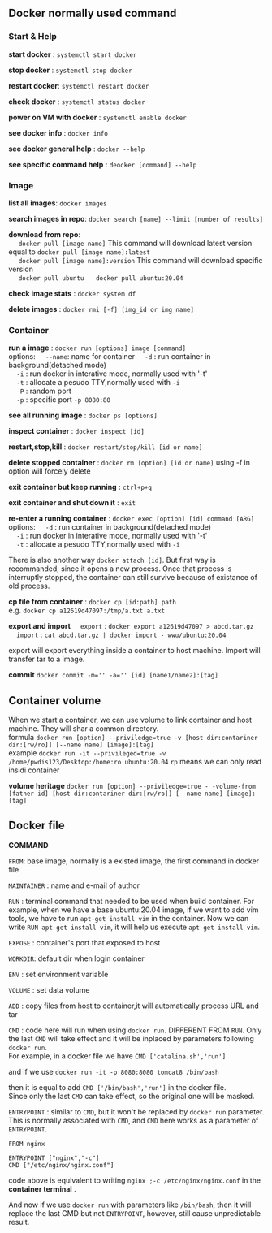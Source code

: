 ## Docker normally used command

### Start & Help

**start docker**  : `systemctl start docker`  

**stop docker**   : `systemctl stop docker`

**restart docker**: `systemctl restart docker`  

**check docker**  : `systemctl status docker`  

**power on VM with docker** : `systemctl enable docker`  

**see docker info**         : `docker info`  

**see docker general help** : `docker --help`  

**see specific command help**  : `deocker [command] --help`  

### Image

**list all images**: `docker images`  

**search images in repo**: `docker search [name] --limit [number of results]`  

**download from repo**:  
&nbsp;&nbsp;&nbsp;&nbsp; `docker pull [image name]`   This command will download latest version equal to `docker pull [image name]:latest`  
&nbsp;&nbsp;&nbsp;&nbsp; `docker pull [image name]:version`   This command will download specific version  
&nbsp;&nbsp;&nbsp;&nbsp; `docker pull ubuntu` &nbsp;&nbsp;&nbsp;&nbsp; `docker pull ubuntu:20.04`  

**check image stats** : `docker system df`  

**delete images** : `docker rmi [-f] [img_id or img name]`


### Container

**run a image** : `docker run [options] image [command]`  
options:
&nbsp;&nbsp;&nbsp;&nbsp;`--name`: name for container
&nbsp;&nbsp;&nbsp;&nbsp;`-d`    : run container in background(detached mode)  
&nbsp;&nbsp;&nbsp;&nbsp;`-i`    : run docker in interative mode, normally used with '-t'  
&nbsp;&nbsp;&nbsp;&nbsp;`-t`    : allocate a pesudo TTY,normally used with `-i`  
&nbsp;&nbsp;&nbsp;&nbsp;`-P`    : random port  
&nbsp;&nbsp;&nbsp;&nbsp;`-p`    : specific port `-p 8080:80`  

**see all running image** : `docker ps [options]`  

**inspect container**     : `docker inspect [id]`  

**restart,stop,kill**     : `docker restart/stop/kill [id or name]`

**delete stopped container**  : `docker rm [option] [id or name]` using -f in option will forcely delete 

**exit container but keep running** : `ctrl+p+q`

**exit container and shut down it** : `exit`

**re-enter a running container** : `docker exec [option] [id] command [ARG]`
options:
&nbsp;&nbsp;&nbsp;&nbsp;`-d`    : run container in background(detached mode)  
&nbsp;&nbsp;&nbsp;&nbsp;`-i`    : run docker in interative mode, normally used with '-t'  
&nbsp;&nbsp;&nbsp;&nbsp;`-t`    : allocate a pesudo TTY,normally used with `-i`  

There is also another way `docker attach [id]`. But first way is recommanded, since it opens a new process. Once that process is interruptly stopped, the container can still survive because of existance of old process.  

**cp file from container** : `docker cp [id:path] path`  
e.g. `docker cp a12619d47097:/tmp/a.txt a.txt`

**export and import**
&nbsp;&nbsp;&nbsp;&nbsp;`export` : `docker export a12619d47097 > abcd.tar.gz`
&nbsp;&nbsp;&nbsp;&nbsp;`import` : `cat abcd.tar.gz | docker import - wwu/ubuntu:20.04`

export will export everything inside a container to host machine. Import will transfer tar to a image.

**commit** `docker commit -m='' -a='' [id] [name1/name2]:[tag]`

## Container volume 

When we start a container, we can use volume to link container and host machine. They will shar a common directory.  
formula   `docker run [option] --priviledge=true -v [host dir:contariner dir:[rw/ro]] [--name name] [image]:[tag]`  
example   `docker run -it --privileged=true -v /home/pwdis123/Desktop:/home:ro ubuntu:20.04`
`rp` means we can only read insidi container

**volume heritage** `docker run [option] --priviledge=true - -volume-from [father id] [host dir:contariner dir:[rw/ro]] [--name name] [image]:[tag]`

## Docker file

**COMMAND**

`FROM`: base image, normally is a existed image, the first command in docker file  

`MAINTAINER` : name and e-mail of author  

`RUN` : terminal command that needed to be used when build container. For example, when we have a base ubuntu:20.04 image, if we want to add vim tools, we have to run
`apt-get install vim` in the container. Now we can write `RUN apt-get install vim`, it will help us execute `apt-get install vim`.

`EXPOSE` : container's port that exposed to host  

`WORKDIR`: default dir when login container  

`ENV` : set environment variable  

`VOLUME` : set data volume  

`ADD` : copy files from host to container,it will automatically process URL and tar  

`CMD` : code here will run when using `docker run`. DIFFERENT FROM `RUN`. Only the last `CMD` will take effect and it will be inplaced by parameters following `docker run`.  
For example,  in a docker file we have `CMD ['catalina.sh','run']`   

and if we use `docker run -it -p 8080:8080 tomcat8 /bin/bash`  

then it is equal to add `CMD ['/bin/bash','run']` in the docker file.  
Since only the last `CMD` can take effect, so the original one will be masked.  

`ENTRYPOINT` : similar to `CMD`, but it won't be replaced by `docker run` parameter.  
This is normally associated with `CMD`, and `CMD` here works as a parameter of `ENTRYPOINT`.  
```
FROM nginx

ENTRYPOINT ["nginx","-c"] 
CMD ["/etc/nginx/nginx.conf"] 
```
code above is equivalent to writing `nginx ;-c /etc/nginx/nginx.conf` in the **container terminal** .  

And now if we use `docker run` with parameters like `/bin/bash`, then it will replace the last CMD but not `ENTRYPOINT`, however, still cause unpredictable result.

